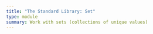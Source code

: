```yaml
---
title: "The Standard Library: Set"
type: module
summary: Work with sets (collections of unique values)
---
```

